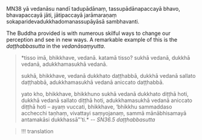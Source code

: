 MN38 
yā vedanāsu nandī tadupādānaṃ, tassupādānapaccayā bhavo, bhavapaccayā jāti, jātipaccayā jarāmaraṇaṃ sokaparidevadukkhadomanassupāyāsā sambhavanti. 

The Buddha provided is with numerous skilful ways to change our perception and see in new ways. A remarkable example of this is the *daṭṭhabbasutta* in the *vedanāsaṃyutta*.

> *tisso imā, bhikkhave, vedanā. katamā tisso? sukhā vedanā, dukkhā vedanā, adukkhamasukhā vedanā. 
> 
> sukhā, bhikkhave, vedanā dukkhato daṭṭhabbā, dukkhā vedanā sallato daṭṭhabbā, adukkhamasukhā vedanā aniccato daṭṭhabbā. 
> 
> yato kho, bhikkhave, bhikkhuno sukhā vedanā dukkhato diṭṭhā hoti, dukkhā vedanā sallato diṭṭhā hoti, adukkhamasukhā vedanā aniccato diṭṭhā hoti – ayaṃ vuccati, bhikkhave, ‘bhikkhu sammaddaso acchecchi taṇhaṃ, vivattayi saṃyojanaṃ, sammā mānābhisamayā antamakāsi dukkhassā"’ti.*
> -- *SN36.5 daṭṭhabbasutta*

> !!! translation
